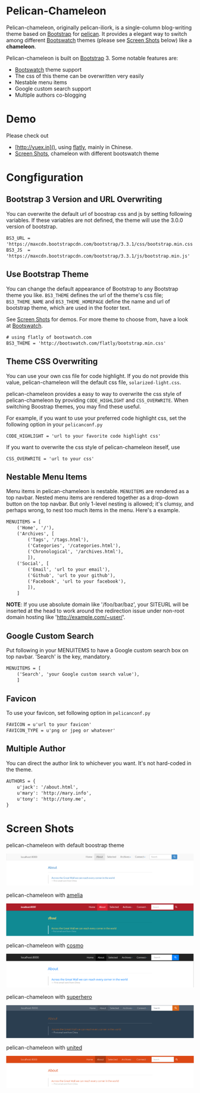 # Pelican-Chameleon

Pelican-chameleon, originally pelican-iliork, is a single-column blog-writing theme based on [Bootstrap][] for [pelican][]. It provides a elegant way to switch among different [Bootswatch][] themes (please see [Screen Shots][] below) like a **chameleon**.

Pelican-chameleon is built on [Bootstrap][] 3. Some notable features are:

- [Bootswatch][] theme support
- The css of this theme can be overwritten very easily
- Nestable menu items
- Google custom search support
- Multiple authors co-blogging

# Demo

Please check out

* [http://yuex.in](), using [flatly][], mainly in Chinese.
* [Screen Shots][], chameleon with different bootswatch theme

# Congfiguration

## Bootstrap 3 Version and URL Overwriting

You can overwrite the default url of boostrap css and js by setting following variables. If these variables are not defined, the theme will use the 3.0.0 version of bootstrap.

    BS3_URL = 'https://maxcdn.bootstrapcdn.com/bootstrap/3.3.1/css/bootstrap.min.css'
    BS3_JS  = 'https://maxcdn.bootstrapcdn.com/bootstrap/3.3.1/js/bootstrap.min.js'

## Use Bootstrap Theme

You can change the default appearance of Bootstrap to any Bootstrap theme you like. `BS3_THEME` defines the url of the theme's css file; `BS3_THEME_NAME` and `BS3_THEME_HOMEPAGE` define the name and url of bootstrap theme, which are used in the footer text.

See [Screen Shots][] for demos. For more theme to choose from, have a look at [Bootswatch][].

    # using flatly of bootswatch.com
    BS3_THEME = 'http://bootswatch.com/flatly/bootstrap.min.css'

## Theme CSS Overwriting

You can use your own css file for code highlight. If you do not provide this value, pelican-chameleon will the default css file, `solarized-light.css`.

pelican-chameleon provides a easy to way to overwrite the css style of pelican-chameleon by providing `CODE_HIGHLIGHT` and `CSS_OVERWRITE`. When switching Boostrap themes, you may find these useful.

For example, if you want to use your preferred code highlight css, set the following option in your `pelicanconf.py`

    CODE_HIGHLIGHT = 'url to your favorite code highlight css'

If you want to overwrite the css style of pelican-chameleon iteself, use

    CSS_OVERWRITE = 'url to your css'

## Nestable Menu Items

Menu items in pelican-chameleon is nestable. `MENUITEMS` are rendered as a top navbar. Nested menu items are rendered together as a drop-down button on the top navbar. But only 1-level nesting is allowed; it's clumsy, and perhaps wrong, to nest too much items in the menu. Here's a example.

    MENUITEMS = [
        ('Home', '/'),
        ('Archives', [
            ('Tags', '/tags.html'),
            ('Categories', '/categories.html'),
            ('Chronological', '/archives.html'),
            ]),
        ('Social', [
            ('Email', 'url to your email'),
            ('Github', 'url to your github'),
            ('Facebook', 'url to your facebook'),
            ]),
        ]

**NOTE**: If you use absolute domain like '/foo/bar/baz', your SITEURL will be inserted at the head to work around the redirection issue under non-root domain hosting like 'http://example.com/~user/'.

## Google Custom Search

Put following in your MENUITEMS to have a Google custom search box on top navbar. 'Search' is the key, mandatory.

    MENUITEMS = [
        ('Search', 'your Google custom search value'),
        ]

## Favicon

To use your favicon, set following option in `pelicanconf.py`

    FAVICON = u'url to your favicon'
    FAVICON_TYPE = u'png or jpeg or whatever'

## Multiple Author
You can direct the author link to whichever you want. It's not hard-coded in the theme.

    AUTHORS = {
        u'jack': '/about.html',
        u'mary': 'http://mary.info',
        u'tony': 'http://tony.me',
    }

# Screen Shots

pelican-chameleon with default boostrap theme

![default](./screenshot/default.png)

pelican-chameleon with [amelia][]

![amelia](./screenshot/amelia.png)

pelican-chameleon with [cosmo][]

![cosmo](./screenshot/cosmo.png)

pelican-chameleon with [superhero][]

![superhero](./screenshot/superhero.png)

pelican-chameleon with [united][]

![united](./screenshot/united.png)

[pelican]: https://github.com/getpelican/pelican
[Bootstrap]: http://getbootstrap.com
[Bootswatch]: http://bootswatch.com
[flatly]: http://bootswatch.com/flatly/
[amelia]: http://bootswatch.com/amelia/
[cosmo]: http://bootswatch.com/cosmo/
[superhero]: http://bootswatch.com/superhero/
[united]: http://bootswatch.com/united/
[Screen Shots]: #screen-shots
